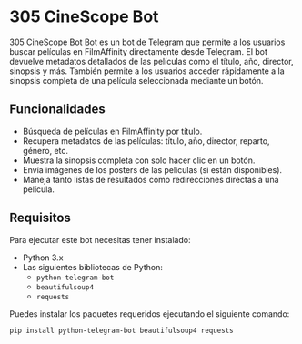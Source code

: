 # 305 CineScope Bot

305 CineScope Bot Bot es un bot de Telegram que permite a los usuarios buscar películas en FilmAffinity directamente desde Telegram. El bot devuelve metadatos detallados de las películas como el título, año, director, sinopsis y más. También permite a los usuarios acceder rápidamente a la sinopsis completa de una película seleccionada mediante un botón.

## Funcionalidades

- Búsqueda de películas en FilmAffinity por título.
- Recupera metadatos de las películas: título, año, director, reparto, género, etc.
- Muestra la sinopsis completa con solo hacer clic en un botón.
- Envía imágenes de los posters de las películas (si están disponibles).
- Maneja tanto listas de resultados como redirecciones directas a una película.

## Requisitos

Para ejecutar este bot necesitas tener instalado:

- Python 3.x
- Las siguientes bibliotecas de Python:
  - `python-telegram-bot`
  - `beautifulsoup4`
  - `requests`

Puedes instalar los paquetes requeridos ejecutando el siguiente comando:

```bash
pip install python-telegram-bot beautifulsoup4 requests
